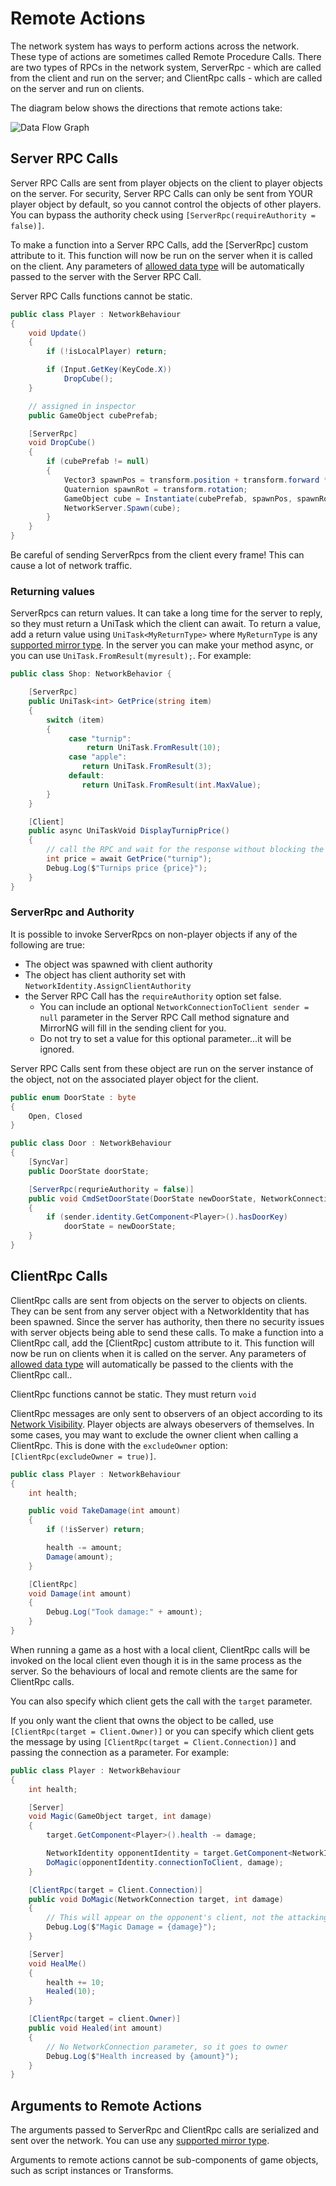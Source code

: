 # Remote Actions

The network system has ways to perform actions across the network. These type of actions are sometimes called Remote Procedure Calls. There are two types of RPCs in the network system, ServerRpc - which are called from the client and run on the server; and ClientRpc calls - which are called on the server and run on clients.

The diagram below shows the directions that remote actions take:

![Data Flow Graph](UNetDirections.jpg)

## Server RPC Calls

Server RPC Calls are sent from player objects on the client to player objects on the server. For security, Server RPC Calls can only be sent from YOUR player object by default, so you cannot control the objects of other players.  You can bypass the authority check using `[ServerRpc(requireAuthority = false)]`.

To make a function into a Server RPC Calls, add the [ServerRpc] custom attribute to it. This function will now be run on the server when it is called on the client. Any parameters of [allowed data type](../DataTypes.md) will be automatically passed to the server with the Server RPC Call.

Server RPC Calls functions cannot be static. 

``` cs
public class Player : NetworkBehaviour
{
    void Update()
    {
        if (!isLocalPlayer) return;

        if (Input.GetKey(KeyCode.X))
            DropCube();
    }

    // assigned in inspector
    public GameObject cubePrefab;

    [ServerRpc]
    void DropCube()
    {
        if (cubePrefab != null)
        {
            Vector3 spawnPos = transform.position + transform.forward * 2;
            Quaternion spawnRot = transform.rotation;
            GameObject cube = Instantiate(cubePrefab, spawnPos, spawnRot);
            NetworkServer.Spawn(cube);
        }
    }
}
```

Be careful of sending ServerRpcs from the client every frame! This can cause a lot of network traffic.

### Returning values

ServerRpcs can return values.  It can take a long time for the server to reply, so they must return a UniTask which the client can await.
To return a value,  add a return value using `UniTask<MyReturnType>` where `MyReturnType` is any [supported mirror type](../DataTypes.md).  In the server you can make your method async,  or you can use `UniTask.FromResult(myresult);`.  For example:

```cs
public class Shop: NetworkBehavior {

    [ServerRpc]
    public UniTask<int> GetPrice(string item) 
    {
        switch (item) 
        {
             case "turnip":
                 return UniTask.FromResult(10);
             case "apple":
                return UniTask.FromResult(3);
             default:
                return UniTask.FromResult(int.MaxValue);
        }
    }

    [Client]
    public async UniTaskVoid DisplayTurnipPrice() 
    {
        // call the RPC and wait for the response without blocking the main thread
        int price = await GetPrice("turnip");
        Debug.Log($"Turnips price {price}");
    }
}
```

### ServerRpc and Authority

It is possible to invoke ServerRpcs on non-player objects if any of the following are true:

- The object was spawned with client authority
- The object has client authority set with `NetworkIdentity.AssignClientAuthority`
- the Server RPC Call has the `requireAuthority` option set false.  
    - You can include an optional `NetworkConnectionToClient sender = null` parameter in the Server RPC Call method signature and MirrorNG will fill in the sending client for you.
    - Do not try to set a value for this optional parameter...it will be ignored.

Server RPC Calls sent from these object are run on the server instance of the object, not on the associated player object for the client.

```cs
public enum DoorState : byte
{
    Open, Closed
}

public class Door : NetworkBehaviour
{
    [SyncVar]
    public DoorState doorState;

    [ServerRpc(requrieAuthority = false)]
    public void CmdSetDoorState(DoorState newDoorState, NetworkConnectionToClient sender = null)
    {
        if (sender.identity.GetComponent<Player>().hasDoorKey)
            doorState = newDoorState;
    }
}
```

## ClientRpc Calls

ClientRpc calls are sent from objects on the server to objects on clients. They can be sent from any server object with a NetworkIdentity that has been spawned. Since the server has authority, then there no security issues with server objects being able to send these calls. To make a function into a ClientRpc call, add the [ClientRpc] custom attribute to it. This function will now be run on clients when it is called on the server. Any parameters of [allowed data type](../DataTypes.md) will automatically be passed to the clients with the ClientRpc call..

ClientRpc functions cannot be static.  They must return `void`

ClientRpc messages are only sent to observers of an object according to its [Network Visibility](../Visibility.md). Player objects are always obeservers of themselves. In some cases, you may want to exclude the owner client when calling a ClientRpc.  This is done with the `excludeOwner` option: `[ClientRpc(excludeOwner = true)]`.

``` cs
public class Player : NetworkBehaviour
{
    int health;

    public void TakeDamage(int amount)
    {
        if (!isServer) return;

        health -= amount;
        Damage(amount);
    }

    [ClientRpc]
    void Damage(int amount)
    {
        Debug.Log("Took damage:" + amount);
    }
}
```

When running a game as a host with a local client, ClientRpc calls will be invoked on the local client even though it is in the same process as the server. So the behaviours of local and remote clients are the same for ClientRpc calls.

You can also specify which client gets the call with the `target` parameter. 

If you only want the client that owns the object to be called,  use `[ClientRpc(target = Client.Owner)]` or you can specify which client gets the message by using `[ClientRpc(target = Client.Connection)]` and passing the connection as a parameter.  For example:

``` cs
public class Player : NetworkBehaviour
{
    int health;

    [Server]
    void Magic(GameObject target, int damage)
    {
        target.GetComponent<Player>().health -= damage;

        NetworkIdentity opponentIdentity = target.GetComponent<NetworkIdentity>();
        DoMagic(opponentIdentity.connectionToClient, damage);
    }

    [ClientRpc(target = Client.Connection)]
    public void DoMagic(NetworkConnection target, int damage)
    {
        // This will appear on the opponent's client, not the attacking player's
        Debug.Log($"Magic Damage = {damage}");
    }

    [Server]
    void HealMe()
    {
        health += 10;
        Healed(10);
    }

    [ClientRpc(target = client.Owner)]
    public void Healed(int amount)
    {
        // No NetworkConnection parameter, so it goes to owner
        Debug.Log($"Health increased by {amount}");
    }
}
```

## Arguments to Remote Actions

The arguments passed to ServerRpc and ClientRpc calls are serialized and sent over the network. You can use any [supported mirror type](../DataTypes.md).

Arguments to remote actions cannot be sub-components of game objects, such as script instances or Transforms.
